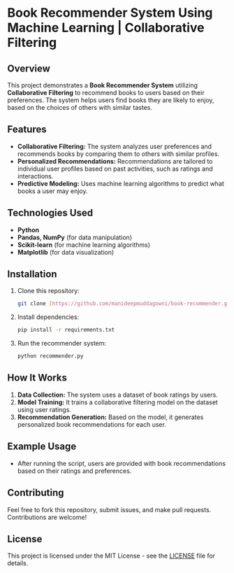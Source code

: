 
# Book Recommender System Using Machine Learning | Collaborative Filtering

## Overview
This project demonstrates a **Book Recommender System** utilizing **Collaborative Filtering** to recommend books to users based on their preferences. The system helps users find books they are likely to enjoy, based on the choices of others with similar tastes.

## Features
- **Collaborative Filtering:** The system analyzes user preferences and recommends books by comparing them to others with similar profiles.
- **Personalized Recommendations:** Recommendations are tailored to individual user profiles based on past activities, such as ratings and interactions.
- **Predictive Modeling:** Uses machine learning algorithms to predict what books a user may enjoy.

## Technologies Used
- **Python**
- **Pandas, NumPy** (for data manipulation)
- **Scikit-learn** (for machine learning algorithms)
- **Matplotlib** (for data visualization)

## Installation

1. Clone this repository:
   ```bash
   git clone [https://github.com/manideepmuddagowni/book-recommender.git](https://github.com/ManideepMuddagowni/Book-Recommender-System.git)
   ```

2. Install dependencies:
   ```bash
   pip install -r requirements.txt
   ```

3. Run the recommender system:
   ```bash
   python recommender.py
   ```

## How It Works
1. **Data Collection:** The system uses a dataset of book ratings by users.
2. **Model Training:** It trains a collaborative filtering model on the dataset using user ratings.
3. **Recommendation Generation:** Based on the model, it generates personalized book recommendations for each user.

## Example Usage
- After running the script, users are provided with book recommendations based on their ratings and preferences.

## Contributing
Feel free to fork this repository, submit issues, and make pull requests. Contributions are welcome!

## License
This project is licensed under the MIT License - see the [LICENSE](LICENSE) file for details.
